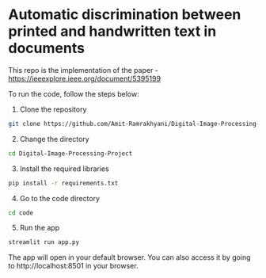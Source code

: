 # Automatic discrimination between printed and handwritten text in documents

This repo is the implementation of the paper - https://ieeexplore.ieee.org/document/5395199

To run the code, follow the steps below:

1. Clone the repository
```bash
git clone https://github.com/Amit-Ramrakhyani/Digital-Image-Processing-Project.git
```

2. Change the directory
```bash
cd Digital-Image-Processing-Project
```

3. Install the required libraries
```bash
pip install -r requirements.txt
```

4. Go to the code directory
```bash
cd code
```

5. Run the app
```bash
streamlit run app.py
```

The app will open in your default browser. You can also access it by going to http://localhost:8501 in your browser.
